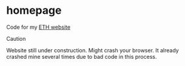 # homepage
Code for my [ETH website](https://n.ethz.ch/~lejiang/)

> [!CAUTION]
> Website still under construction. Might crash your browser. It already crashed mine several times due to bad code in this process.